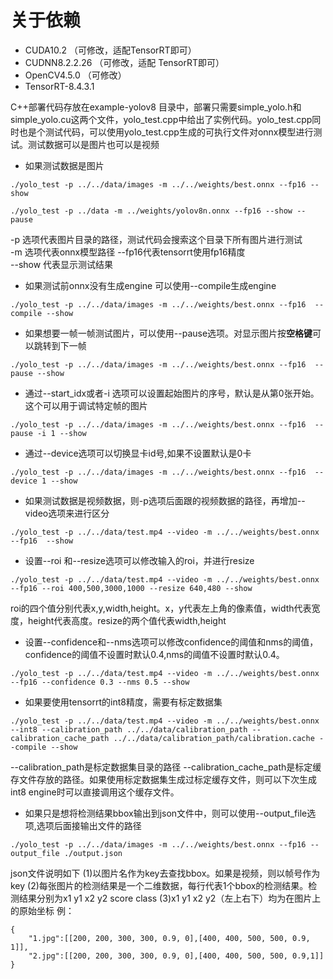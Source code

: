 # 关于依赖
- CUDA10.2         （可修改，适配TensorRT即可）
- CUDNN8.2.2.26    （可修改，适配 TensorRT即可）
- OpenCV4.5.0     （可修改）
- TensorRT-8.4.3.1


C++部署代码存放在example-yolov8 目录中，部署只需要simple_yolo.h和simple_yolo.cu这两个文件，yolo_test.cpp中给出了实例代码。yolo_test.cpp同时也是个测试代码，可以使用yolo_test.cpp生成的可执行文件对onnx模型进行测试。测试数据可以是图片也可以是视频   
* 如果测试数据是图片
```
./yolo_test -p ../../data/images -m ../../weights/best.onnx --fp16 --show

./yolo_test -p ../data -m ../weights/yolov8n.onnx --fp16 --show --pause
```
-p 选项代表图片目录的路径，测试代码会搜索这个目录下所有图片进行测试   
-m 选项代表onnx模型路径
--fp16代表tensorrt使用fp16精度   
--show 代表显示测试结果
* 如果测试前onnx没有生成engine 可以使用--compile生成engine
```
./yolo_test -p ../../data/images -m ../../weights/best.onnx --fp16  --compile --show
```
* 如果想要一帧一帧测试图片，可以使用--pause选项。对显示图片按**空格键**可以跳转到下一帧
```
./yolo_test -p ../../data/images -m ../../weights/best.onnx --fp16  --pause --show
```
* 通过--start_idx或者-i 选项可以设置起始图片的序号，默认是从第0张开始。这个可以用于调试特定帧的图片   
```
./yolo_test -p ../../data/images -m ../../weights/best.onnx --fp16  --pause -i 1 --show
```
* 通过--device选项可以切换显卡id号,如果不设置默认是0卡
```
./yolo_test -p ../../data/images -m ../../weights/best.onnx --fp16  --device 1 --show
```
* 如果测试数据是视频数据，则-p选项后面跟的视频数据的路径，再增加--video选项来进行区分
```
./yolo_test -p ../../data/test.mp4 --video -m ../../weights/best.onnx --fp16  --show
```
* 设置--roi 和--resize选项可以修改输入的roi，并进行resize
```
./yolo_test -p ../../data/test.mp4 --video -m ../../weights/best.onnx --fp16 --roi 400,500,3000,1000 --resize 640,480 --show
```
roi的四个值分别代表x,y,width,height。x，y代表左上角的像素值，width代表宽度，height代表高度。resize的两个值代表width,height  
* 设置--confidence和--nms选项可以修改confidence的阈值和nms的阈值，confidence的阈值不设置时默认0.4,nms的阈值不设置时默认0.4。
```
./yolo_test -p ../../data/test.mp4 --video -m ../../weights/best.onnx --fp16 --confidence 0.3 --nms 0.5 --show
```
* 如果要使用tensorrt的int8精度，需要有标定数据集
```
./yolo_test -p ../../data/test.mp4 --video -m ../../weights/best.onnx --int8 --calibration_path ../../data/calibration_path --calibration_cache_path ../../data/calibration_path/calibration.cache --compile --show
```
--calibration_path是标定数据集目录的路径
--calibration_cache_path是标定缓存文件存放的路径。如果使用标定数据集生成过标定缓存文件，则可以下次生成int8 engine时可以直接调用这个缓存文件。   
* 如果只是想将检测结果bbox输出到json文件中，则可以使用--output_file选项,选项后面接输出文件的路径  
```
./yolo_test -p ../../data/images -m ../../weights/best.onnx --fp16 --output_file ./output.json
```
json文件说明如下
(1)以图片名作为key去查找bbox。如果是视频，则以帧号作为key
(2)每张图片的检测结果是一个二维数据，每行代表1个bbox的检测结果。检测结果分别为x1 y1 x2 y2 score class 
(3)x1 y1 x2 y2（左上右下）均为在图片上的原始坐标
例：
```
{
    "1.jpg":[[200, 200, 300, 300, 0.9, 0],[400, 400, 500, 500, 0.9, 1]],
    "2.jpg":[[200, 200, 300, 300, 0.9, 0],[400, 400, 500, 500, 0.9,1]]
}

```